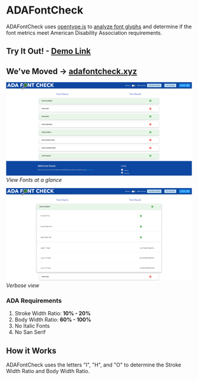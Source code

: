 # ADAFontCheck
ADAFontCheck uses [opentype.js](opentype.js.org) to [analyze font glyphs](opentype.js.org/glyph-inspector.html) and determine if the font metrics meet American Disability Association requirements.

## Try It Out! - [Demo Link](https://invariabl.github.io/ADAFontCheck/)
## We've Moved -> [adafontcheck.xyz](https://adafontcheck.xyz/)

![](media/overview.png)
*View Fonts at a glance*

![](media/verbose.png)
*Verbose view*

### ADA Requirements
1. Stroke Width Ratio: **10% - 20%**
2. Body Width Ratio: **60% - 100%**
3. No Italic Fonts
4. No San Serif

## How it Works
ADAFontCheck uses the letters "I", "H", and "O" to determine the Stroke Width Ratio and Body Width Ratio.
